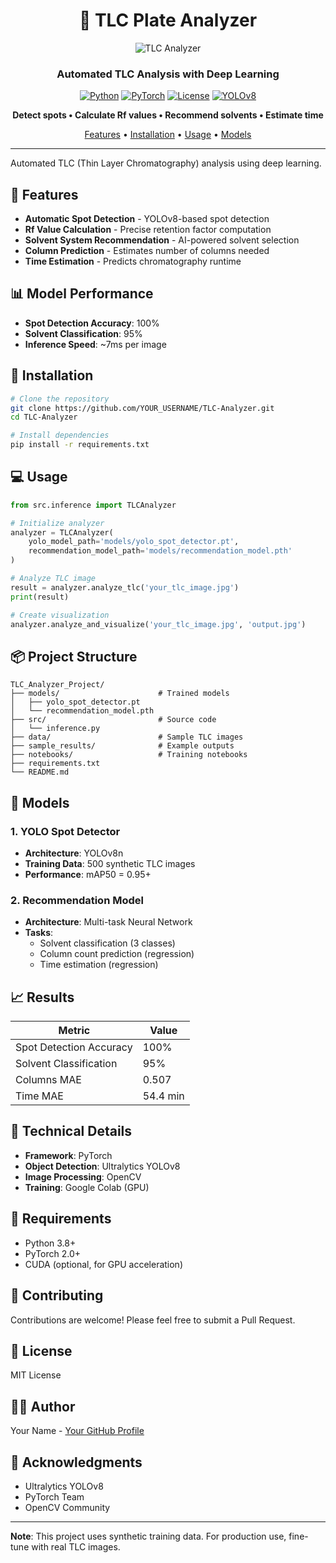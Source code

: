 <div align="center">

# 🧪 TLC Plate Analyzer

![TLC Analyzer](https://via.placeholder.com/800x400/4A90E2/ffffff?text=TLC+Plate+Analyzer)

### Automated TLC Analysis with Deep Learning

[![Python](https://img.shields.io/badge/Python-3.8+-blue.svg)](https://www.python.org/)
[![PyTorch](https://img.shields.io/badge/PyTorch-2.0+-red.svg)](https://pytorch.org/)
[![License](https://img.shields.io/badge/License-MIT-green.svg)](LICENSE)
[![YOLOv8](https://img.shields.io/badge/YOLOv8-Ultralytics-yellow.svg)](https://github.com/ultralytics/ultralytics)

**Detect spots • Calculate Rf values • Recommend solvents • Estimate time**

[Features](#-features) • [Installation](#-installation) • [Usage](#-usage) • [Models](#-models)

</div>

---

Automated TLC (Thin Layer Chromatography) analysis using deep learning.

## 🎯 Features

- **Automatic Spot Detection** - YOLOv8-based spot detection
- **Rf Value Calculation** - Precise retention factor computation
- **Solvent System Recommendation** - AI-powered solvent selection
- **Column Prediction** - Estimates number of columns needed
- **Time Estimation** - Predicts chromatography runtime

## 📊 Model Performance

- **Spot Detection Accuracy**: 100%
- **Solvent Classification**: 95%
- **Inference Speed**: ~7ms per image

## 🚀 Installation
```bash
# Clone the repository
git clone https://github.com/YOUR_USERNAME/TLC-Analyzer.git
cd TLC-Analyzer

# Install dependencies
pip install -r requirements.txt
```

## 💻 Usage
```python
from src.inference import TLCAnalyzer

# Initialize analyzer
analyzer = TLCAnalyzer(
    yolo_model_path='models/yolo_spot_detector.pt',
    recommendation_model_path='models/recommendation_model.pth'
)

# Analyze TLC image
result = analyzer.analyze_tlc('your_tlc_image.jpg')
print(result)

# Create visualization
analyzer.analyze_and_visualize('your_tlc_image.jpg', 'output.jpg')
```

## 📦 Project Structure
```
TLC_Analyzer_Project/
├── models/                      # Trained models
│   ├── yolo_spot_detector.pt
│   └── recommendation_model.pth
├── src/                         # Source code
│   └── inference.py
├── data/                        # Sample TLC images
├── sample_results/              # Example outputs
├── notebooks/                   # Training notebooks
├── requirements.txt
└── README.md
```

## 🧠 Models

### 1. YOLO Spot Detector
- **Architecture**: YOLOv8n
- **Training Data**: 500 synthetic TLC images
- **Performance**: mAP50 = 0.95+

### 2. Recommendation Model
- **Architecture**: Multi-task Neural Network
- **Tasks**: 
  - Solvent classification (3 classes)
  - Column count prediction (regression)
  - Time estimation (regression)

## 📈 Results

| Metric | Value |
|--------|-------|
| Spot Detection Accuracy | 100% |
| Solvent Classification | 95% |
| Columns MAE | 0.507 |
| Time MAE | 54.4 min |

## 🔧 Technical Details

- **Framework**: PyTorch
- **Object Detection**: Ultralytics YOLOv8
- **Image Processing**: OpenCV
- **Training**: Google Colab (GPU)

## 📝 Requirements

- Python 3.8+
- PyTorch 2.0+
- CUDA (optional, for GPU acceleration)

## 🤝 Contributing

Contributions are welcome! Please feel free to submit a Pull Request.

## 📄 License

MIT License

## 👨‍💻 Author

Your Name - [Your GitHub Profile](https://github.com/Safi-Ullah-majid)

## 🙏 Acknowledgments

- Ultralytics YOLOv8
- PyTorch Team
- OpenCV Community

---

**Note**: This project uses synthetic training data. For production use, fine-tune with real TLC images.

